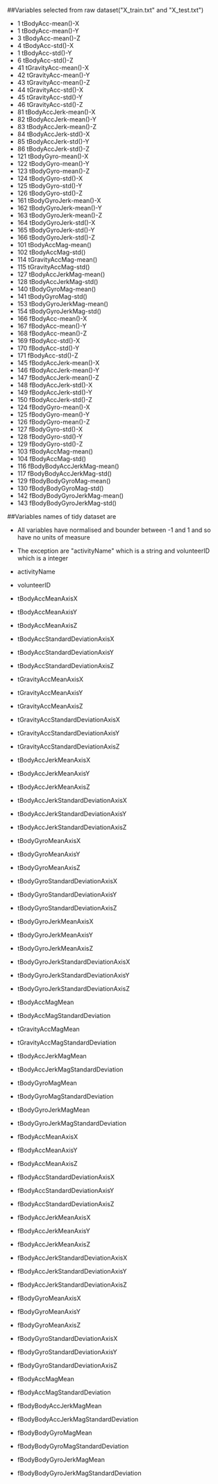 ##Variables selected from raw dataset("X_train.txt" and "X_test.txt")

* 1 tBodyAcc-mean()-X
* 1 tBodyAcc-mean()-Y
* 3 tBodyAcc-mean()-Z
* 4 tBodyAcc-std()-X
* 1 tBodyAcc-std()-Y
* 6 tBodyAcc-std()-Z
* 41 tGravityAcc-mean()-X
* 42 tGravityAcc-mean()-Y
* 43 tGravityAcc-mean()-Z
* 44 tGravityAcc-std()-X
* 45 tGravityAcc-std()-Y
* 46 tGravityAcc-std()-Z
* 81 tBodyAccJerk-mean()-X
* 82 tBodyAccJerk-mean()-Y
* 83 tBodyAccJerk-mean()-Z
* 84 tBodyAccJerk-std()-X
* 85 tBodyAccJerk-std()-Y
* 86 tBodyAccJerk-std()-Z
* 121 tBodyGyro-mean()-X
* 122 tBodyGyro-mean()-Y
* 123 tBodyGyro-mean()-Z
* 124 tBodyGyro-std()-X
* 125 tBodyGyro-std()-Y
* 126 tBodyGyro-std()-Z
* 161 tBodyGyroJerk-mean()-X
* 162 tBodyGyroJerk-mean()-Y
* 163 tBodyGyroJerk-mean()-Z
* 164 tBodyGyroJerk-std()-X
* 165 tBodyGyroJerk-std()-Y
* 166 tBodyGyroJerk-std()-Z
* 101 tBodyAccMag-mean()
* 102 tBodyAccMag-std()
* 114 tGravityAccMag-mean()
* 115 tGravityAccMag-std()
* 127 tBodyAccJerkMag-mean()
* 128 tBodyAccJerkMag-std()
* 140 tBodyGyroMag-mean()
* 141 tBodyGyroMag-std()
* 153 tBodyGyroJerkMag-mean()
* 154 tBodyGyroJerkMag-std()
* 166 fBodyAcc-mean()-X
* 167 fBodyAcc-mean()-Y
* 168 fBodyAcc-mean()-Z
* 169 fBodyAcc-std()-X
* 170 fBodyAcc-std()-Y
* 171 fBodyAcc-std()-Z
* 145 fBodyAccJerk-mean()-X
* 146 fBodyAccJerk-mean()-Y
* 147 fBodyAccJerk-mean()-Z
* 148 fBodyAccJerk-std()-X
* 149 fBodyAccJerk-std()-Y
* 150 fBodyAccJerk-std()-Z
* 124 fBodyGyro-mean()-X
* 125 fBodyGyro-mean()-Y
* 126 fBodyGyro-mean()-Z
* 127 fBodyGyro-std()-X
* 128 fBodyGyro-std()-Y
* 129 fBodyGyro-std()-Z
* 103 fBodyAccMag-mean()
* 104 fBodyAccMag-std()
* 116 fBodyBodyAccJerkMag-mean()
* 117 fBodyBodyAccJerkMag-std()
* 129 fBodyBodyGyroMag-mean()
* 130 fBodyBodyGyroMag-std()
* 142 fBodyBodyGyroJerkMag-mean()
* 143 fBodyBodyGyroJerkMag-std()

##Variables names of tidy dataset are

* All variables have normalised and bounder between -1 and 1 and so have no units of measure
* The exception are "activityName" which is a string and volunteerID which is a integer

* activityName
* volunteerID
* tBodyAccMeanAxisX
* tBodyAccMeanAxisY
* tBodyAccMeanAxisZ
* tBodyAccStandardDeviationAxisX
* tBodyAccStandardDeviationAxisY
* tBodyAccStandardDeviationAxisZ
* tGravityAccMeanAxisX
* tGravityAccMeanAxisY
* tGravityAccMeanAxisZ
* tGravityAccStandardDeviationAxisX
* tGravityAccStandardDeviationAxisY
* tGravityAccStandardDeviationAxisZ
* tBodyAccJerkMeanAxisX
* tBodyAccJerkMeanAxisY
* tBodyAccJerkMeanAxisZ
* tBodyAccJerkStandardDeviationAxisX
* tBodyAccJerkStandardDeviationAxisY
* tBodyAccJerkStandardDeviationAxisZ
* tBodyGyroMeanAxisX
* tBodyGyroMeanAxisY
* tBodyGyroMeanAxisZ
* tBodyGyroStandardDeviationAxisX
* tBodyGyroStandardDeviationAxisY
* tBodyGyroStandardDeviationAxisZ
* tBodyGyroJerkMeanAxisX
* tBodyGyroJerkMeanAxisY
* tBodyGyroJerkMeanAxisZ
* tBodyGyroJerkStandardDeviationAxisX
* tBodyGyroJerkStandardDeviationAxisY
* tBodyGyroJerkStandardDeviationAxisZ
* tBodyAccMagMean
* tBodyAccMagStandardDeviation
* tGravityAccMagMean
* tGravityAccMagStandardDeviation
* tBodyAccJerkMagMean
* tBodyAccJerkMagStandardDeviation
* tBodyGyroMagMean
* tBodyGyroMagStandardDeviation
* tBodyGyroJerkMagMean
* tBodyGyroJerkMagStandardDeviation
* fBodyAccMeanAxisX
* fBodyAccMeanAxisY
* fBodyAccMeanAxisZ
* fBodyAccStandardDeviationAxisX
* fBodyAccStandardDeviationAxisY
* fBodyAccStandardDeviationAxisZ
* fBodyAccJerkMeanAxisX
* fBodyAccJerkMeanAxisY
* fBodyAccJerkMeanAxisZ
* fBodyAccJerkStandardDeviationAxisX
* fBodyAccJerkStandardDeviationAxisY
* fBodyAccJerkStandardDeviationAxisZ
* fBodyGyroMeanAxisX
* fBodyGyroMeanAxisY
* fBodyGyroMeanAxisZ
* fBodyGyroStandardDeviationAxisX
* fBodyGyroStandardDeviationAxisY
* fBodyGyroStandardDeviationAxisZ
* fBodyAccMagMean
* fBodyAccMagStandardDeviation
* fBodyBodyAccJerkMagMean
* fBodyBodyAccJerkMagStandardDeviation
* fBodyBodyGyroMagMean
* fBodyBodyGyroMagStandardDeviation
* fBodyBodyGyroJerkMagMean
* fBodyBodyGyroJerkMagStandardDeviation